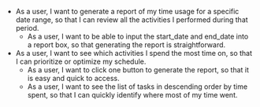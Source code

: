 * As a user, I want to generate a report of my time usage for a specific date range, so that I can review all the activities I performed during that period.
    * As a user, I want to be able to input the start_date and end_date into a report box, so that generating the report is straightforward.
* As a user, I want to see which activities I spend the most time on, so that I can prioritize or optimize my schedule.
    * As a user, I want to click one button to generate the report, so that it is easy and quick to access.
    * As a user, I want to see the list of tasks in descending order by time spent, so that I can quickly identify where most of my time went.

